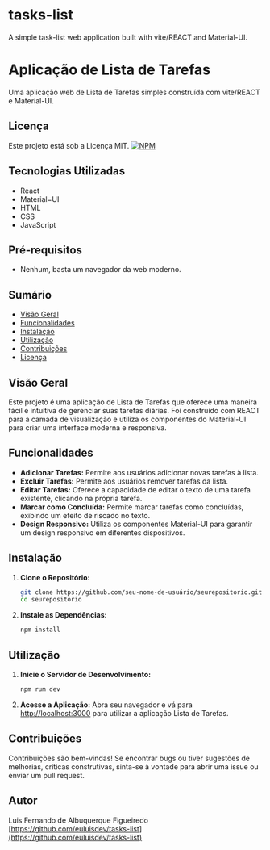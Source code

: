 # tasks-list
A simple task-list web application built with vite/REACT and Material-UI.

# Aplicação de Lista de Tarefas

Uma aplicação web de Lista de Tarefas simples construída com vite/REACT e Material-UI.

## Licença
Este projeto está sob a Licença MIT.
[![NPM](https://img.shields.io/npm/l/react)](https://github.com/euluisdev/tasks-list/blob/master/LICENSE)

## Tecnologias Utilizadas
- React
- Material=UI
- HTML
- CSS
- JavaScript

## Pré-requisitos
- Nenhum, basta um navegador da web moderno.

## Sumário
- [Visão Geral](#visão-geral)
- [Funcionalidades](#funcionalidades)
- [Instalação](#instalação)
- [Utilização](#utilização)
- [Contribuições](#contribuições)
- [Licença](#licença)

## Visão Geral

Este projeto é uma aplicação de Lista de Tarefas que oferece uma maneira fácil e intuitiva de gerenciar suas 
tarefas diárias. Foi construído com REACT para a camada de visualização e utiliza os componentes do Material-UI 
para criar uma interface moderna e responsiva.

## Funcionalidades

- **Adicionar Tarefas:** Permite aos usuários adicionar novas tarefas à lista.
- **Excluir Tarefas:** Permite aos usuários remover tarefas da lista.
- **Editar Tarefas:** Oferece a capacidade de editar o texto de uma tarefa existente, clicando na própria tarefa.
- **Marcar como Concluída:** Permite marcar tarefas como concluídas, exibindo um efeito de riscado no texto.
- **Design Responsivo:** Utiliza os componentes Material-UI para garantir um design responsivo em diferentes dispositivos.

## Instalação

1. **Clone o Repositório:**
    ```bash
    git clone https://github.com/seu-nome-de-usuário/seurepositorio.git
    cd seurepositorio
    ```

2. **Instale as Dependências:**
    ```bash
    npm install
    ```

## Utilização

1. **Inicie o Servidor de Desenvolvimento:**
    ```bash
    npm rum dev
    ```

2. **Acesse a Aplicação:**
    Abra seu navegador e vá para [http://localhost:3000](http://localhost:3000) para utilizar a aplicação Lista de Tarefas.

## Contribuições

Contribuições são bem-vindas! Se encontrar bugs ou tiver sugestões de melhorias, críticas construtivas, sinta-se à vontade para abrir uma issue ou enviar um pull request.

## Autor
Luis Fernando de Albuquerque Figueiredo
[https://github.com/euluisdev/tasks-list](https://github.com/euluisdev/tasks-list)
